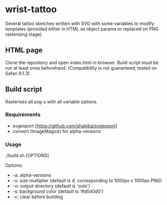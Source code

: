# wrist-tattoo

Several tattoo sketches written with SVG with some variables to modify templates (provided either in HTML as object params or replaced on PNG rasterising stage)

## HTML page

Clone the repository and open index.html in browser. Build script must be run at least ones beforehand. (Compatibility is not guaranteed; tested on Safari 9.1.3)

## Build script

Rasterises all svg-s with all variable options.

### Requirements

* svgexport [https://github.com/shakiba/svgexport]
* convert (ImageMagick) for alpha-versions

### Usage

./build.sh [OPTIONS]

Options:

* -a: alpha-versions
* -x: size multiplier (default is 4, corresponding to 1000px x 1000px PNG)
* -o: output directory (default is 'outs')
* -s: background color (default is '#d0d0d0')
* -c: clear before building
